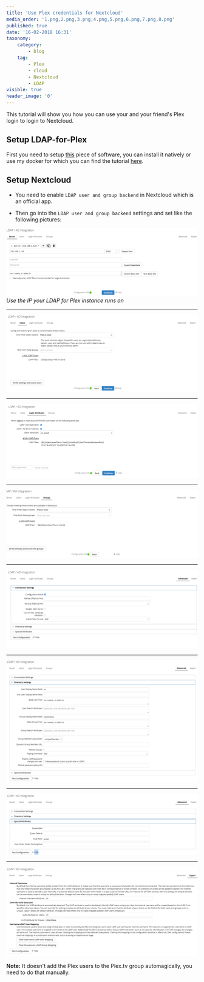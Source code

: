```yaml
---
title: 'Use Plex credentials for Nextcloud'
media_order: '1.png,2.png,3.png,4.png,5.png,6.png,7.png,8.png'
published: true
date: '16-02-2018 16:31'
taxonomy:
    category:
        - blog
    tag:
        - Plex
        - cloud
        - Nextcloud
        - LDAP
visible: true
header_image: '0'
---
```


This tutorial will show you how you can use your and your friend's Plex login to login to Nextcloud.

## Setup LDAP-for-Plex

First you need to setup [this](https://github.com/hjone72/LDAP-for-Plex) piece of software, you can install it natively or use my docker for which you can find the tutorial [here](https://github.com/Starbix/dockerimages/tree/master/plex-ldap).

## Setup Nextcloud

* You need to enable `LDAP user and group backend` in Nextcloud which is an official app.

* Then go into the `LDAP user and group backend` settings and set like the following pictures:

![Use the IP your LDAP for Plex instance runs on](1.png) *Use the IP your LDAP for Plex instance runs on*

---

![](2.png)

---

![](3.png)

---

![](4.png)

---

![](5.png)

---

![](6.png)

---

![](7.png)

---

![](8.png)

**Note:** It doesn't add the Plex users to the Plex.tv group automagically, you need to do that manually.